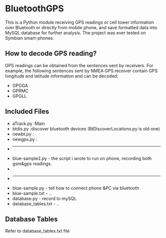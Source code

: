 # BluetoothGPS
This is a Python module receiving GPS readings or cell tower information over Bluetooth or directly from mobile phone, and save formatted data into MySQL database for further analysis. The project was ever tested on Symbian smart-phones. 


## How to decode GPS reading?

GPS readings can be obtained from the sentences sent by receivers. For example, the following sentences sent by NMEA GPS receiver contain GPS longitude and latitude information and can be decoded:

* GPGGA
* GPRMC
* GPGLL



## Included Files

* aTrack.py      :Main
* btdis.py       :discover bluetooth devices  (BtDiscoverLocations.py is old one)
* newbt.py       :
* newgps.py      :
* --------------------------------
* blue-sample2.py  - the script i wrote to run on phone, recording both gsm&gps readings.
*
* --------------------------------
* blue-sample.py   - tell how to connect phone &PC via bluetooth
* blue-sample.txt  - ..
* database.py      - record to mySQL 
* database_tables.txt - ..


## Database Tables
  Refer to database_tables.txt file
